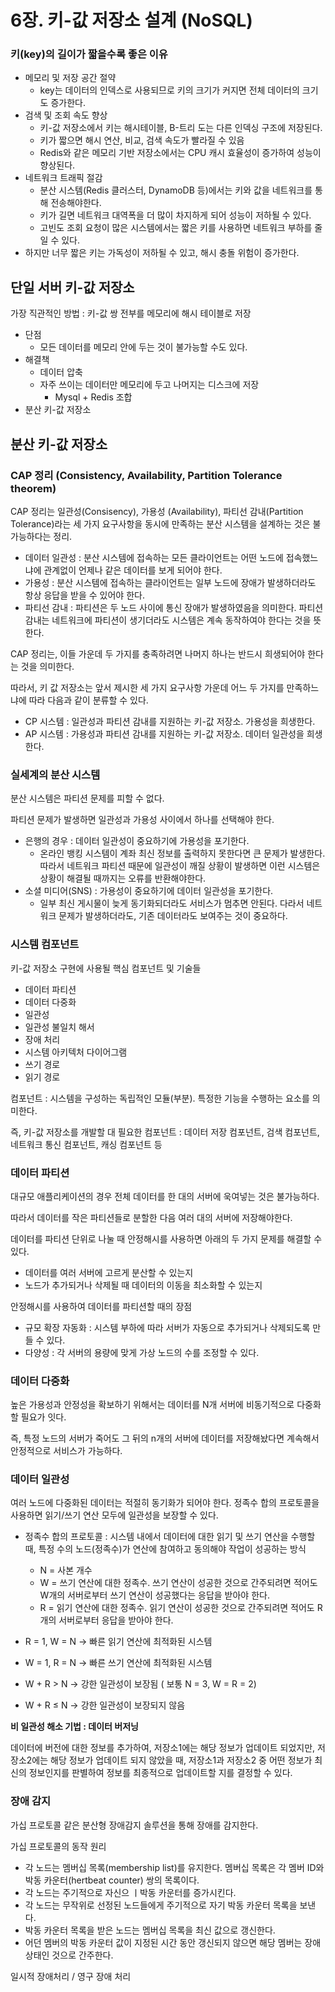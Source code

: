# 6장. 키-값 저장소 설계 (NoSQL)

### 키(key)의 길이가 짧을수록 좋은 이유

- 메모리 및 저장 공간 절약
    - key는 데이터의 인덱스로 사용되므로 키의 크기가 커지면 전체 데이터의 크기도 증가한다.
- 검색 및 조회 속도 향상
    - 키-값 저장소에서 키는 해시테이블, B-트리 도는 다른 인덱싱 구조에 저장된다.
    - 키가 짧으면 해시 연산, 비교, 검색 속도가 빨라질 수 있음
    - Redis와 같은 메모리 기반 저장소에서는 CPU 캐시 효율성이 증가하여 성능이 향상된다.
- 네트워크 트래픽 절감
    - 분산 시스템(Redis 클러스터, DynamoDB 등)에서는 키와 값을 네트워크를 통해 전송해야한다.
    - 키가 길면 네트워크 대역폭을 더 많이 차지하게 되어 성능이 저하될 수 있다.
    - 고빈도 조회 요청이 많은 시스템에서는 짧은 키를 사용하면 네트워크 부하를 줄일 수 있다.
- 하지만 너무 짧은 키는 가독성이 저하될 수 있고, 해시 충돌 위험이 증가한다.

## 단일 서버 키-값 저장소

가장 직관적인 방법 :  키-값 쌍 전부를 메모리에 해시 테이블로 저장

- 단점
    - 모든 데이터를 메모리 안에 두는 것이 불가능할 수도 있다.
- 해결책
    - 데이터 압축
    - 자주 쓰이는 데이터만 메모리에 두고 나머지는 디스크에 저장
        - Mysql + Redis 조합
- 분산 키-값 저장소

## 분산 키-값 저장소

### CAP 정리 (Consistency, Availability, Partition Tolerance theorem)

CAP 정리는 일관성(Consisency), 가용성 (Availability), 파티선 감내(Partition Tolerance)라는 세 가지 요구사항을 동시에 만족하는 분산 시스템을 설계하는 것은 불가능하다는 정리.

- 데이터 일관성 : 분산 시스템에 접속하는 모든 클라이언트는 어떤 노드에 접속했느냐에 관계없이 언제나 같은 데이터를 보게 되어야 한다.
- 가용성 : 분산 시스템에 접속하는 클라이언트는 일부 노드에 장애가 발생하더라도 항상 응답을 받을 수 있어야 한다.
- 파티선 감내 : 파티션은 두 노드 사이에 통신 장애가 발생하였음을 의미한다. 파티션 감내는 네트워크에 파티션이 생기더라도 시스템은 계속 동작하여야 한다는 것을 뜻한다.

CAP 정리는, 이들 가운데 두 가지를 충족하려면 나머지 하나는 반드시 희생되어야 한다는 것을 의미한다.

따라서, 키 값 저장소는 앞서 제시한 세 가지 요구사항 가운데 어느 두 가지를 만족하느냐에 따라 다음과 같이 분류할 수 있다.

- CP 시스템 : 일관성과 파티션 감내를 지원하는 키-값 저장소. 가용성을 희생한다.
- AP 시스템 : 가용성과 파티션 감내를 지원하는 키-값 저장소. 데이터 일관성을 희생한다.

### 실세계의 분산 시스템

분산 시스템은 파티션 문제를 피할 수 없다.

파티션 문제가 발생하면 일관성과 가용성 사이에서 하나를 선택해야 한다.

- 은행의 경우 : 데이터 일관성이 중요하기에 가용성을 포기한다.
    - 온라인 뱅킹 시스템이 계좌 최신 정보를 출력하지 못한다면 큰 문제가 발생한다. 따라서 네트워크 파티션 때문에 일관성이 깨질 상황이 발생하면 이런 시스템은 상황이 해결될 때까지는 오류를 반환해야한다.
- 소셜 미디어(SNS) : 가용성이 중요하기에 데이터 일관성을 포기한다.
    - 일부 최신 게시물이 늦게 동기화되더라도 서비스가 멈추면 안된다. 다라서 네트워크 문제가 발생하더라도, 기존 데이터라도 보여주는 것이 중요하다.

### 시스템 컴포넌트

키-값 저장소 구현에 사용될 핵심 컴포넌트 및 기술들

- 데이터 파티션
- 데이터 다중화
- 일관성
- 일관성 불일치 해서
- 장애 처리
- 시스템 아키텍처 다이어그램
- 쓰기 경로
- 읽기 경로

컴포넌트 : 시스템을 구성하는 독립적인 모듈(부분). 특정한 기능을 수행하는 요소를 의미한다.

즉, 키-값 저장소를 개발할 대 필요한 컴포넌트 : 데이터 저장 컴포넌트, 검색 컴포넌트, 네트워크 통신 컴포넌트, 캐싱 컴포넌트 등

### 데이터 파티션

대규모 애플리케이션의 경우 전체 데이터를 한 대의 서버에 욱여넣는 것은 불가능하다.

따라서 데이터를 작은 파티션들로 분할한 다음 여러 대의 서버에 저장해야한다.

데이터를 파티션 단위로 나눌 때 안정해시를 사용하면 아래의 두 가지 문제를 해결할 수 있다.

- 데이터를 여러 서버에 고르게 분산할 수 있는지
- 노드가 추가되거나 삭제될 때 데이터의 이동을 최소화할 수 있는지

안정해시를 사용하여 데이터를 파티션할 때의 장점

- 규모 확장 자동화 : 시스템 부하에 따라 서버가 자동으로 추가되거나 삭제되도록 만들 수 있다.
- 다양성 : 각 서버의 용량에 맞게 가상 노드의 수를 조정할 수 있다.

### 데이터 다중화

높은 가용성과 안정성을 확보하기 위해서는 데이터를 N개 서버에 비동기적으로 다중화할 필요가 잇다.

즉, 특정 노드의 서버가 죽어도 그 뒤의 n개의 서버에 데이터를 저장해놨다면 계속해서 안정적으로 서비스가 가능하다.

### 데이터 일관성

여러 노드에 다중화된 데이터는 적절히 동기화가 되어야 한다. 정족수 합의 프로토콜을 사용하면 읽기/쓰기 연산 모두에 일관성을 보장할 수 있다.

- 정족수 합의 프로토콜 : 시스템 내에서 데이터에 대한 읽기 및 쓰기 연산을 수행할 때, 특정 수의 노드(정족수)가 연산에 참여하고 동의해야 작업이 성공하는 방식
    - N = 사본 개수
    - W = 쓰기 연산에 대한 정족수. 쓰기 연산이 성공한 것으로 간주되려면 적어도 W개의 서버로부터 쓰기 연산이 성공했다는 응답을 받아야 한다.
    - R = 읽기 연산에 대한 정족수. 읽기 연산이 성공한 것으로 간주되려면 적어도 R개의 서버로부터 응답을 받아야 한다.

- R = 1, W = N  → 빠른 읽기 연산에 최적화된 시스템
- W = 1, R = N → 빠른 쓰기 연산에 최적화된 시스템
- W + R > N  → 강한 일관성이 보장됨 ( 보통 N = 3, W = R = 2)
- W + R ≤ N → 강한 일관성이 보장되지 않음

**비 일관성 해소 기법 : 데이터 버저닝**

데이터에 버전에 대한 정보를 추가하여, 저장소1에는 해당 정보가 업데이트 되었지만, 저장소2에는 해당 정보가 업데이트 되지 않았을 때, 저장소1과 저장소2 중 어떤 정보가 최신의 정보인지를 판별하여 정보를 최종적으로 업데이트할 지를 결정할 수 있다.

### 장애 감지

가십 프로토콜 같은 분산형 장애감지 솔루션을 통해 장애를 감지한다.

가십 프로토콜의 동작 원리

- 각 노드는 멤버십 목록(membership list)를 유지한다. 멤버십 목록은 각 멤버 ID와 박동 카운터(hertbeat counter) 쌍의 목록이다.
- 각 노드는 주기적으로 자신으 ㅣ박동 카운터를 증가시킨다.
- 각 노드는 무작위로 선정된 노드들에게 주기적으로 자기 박동 카운터 목록을 보낸다.
- 박동 카운터 목록을 받은 노드는 멤버십 목록을 최신 값으로 갱신한다.
- 어던 멤버의 박동 카운터 값이 지정된 시간 동안 갱신되지 않으면 해당 멤버는 장애 상태인 것으로 간주한다.

일시적 장애처리 / 영구 장애 처리